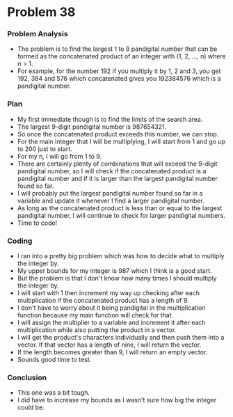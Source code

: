 # Problem 38
### Problem Analysis
- The problem is to find the largest 1 to 9 pandigital number that can be formed as the concatenated product of an integer with (1, 2, ..., n) where n > 1.
- For example, for  the number 192 if you multiply it by 1, 2 and 3, you get 192, 384 and 576 which concatenated gives you 192384576 which is a pandigital number.

### Plan
- My first immediate though is to find the limits of the search area.
- The largest 9-digit pandigital number is 987654321.
- So once the concatenated product exceeds this number, we can stop.
- For the main integer that I will be multiplying, I will start from 1 and go up to 200 just to start.
- For my n, I will go from 1 to 9.
- There are certainly plenty of combinations that will exceed the 9-digit pandigital number, so I will check if the concatenated product is a pandigital number and if it is larger than the largest pandigital number found so far.
- I will probably put the largest pandigital number found so far in a variable and update it whenever I find a larger pandigital number.
- As long as the concatenated product is less than or equal to the largest pandigital number, I will continue to check for larger pandigital numbers.
- Time to code!

### Coding
- I ran into a pretty big problem which was how to decide what to multiply the integer by.
- My upper bounds for my integer is 987 which I think is a good start.
- But the problem is that I don't know how many times I should multiply the integer by.
- I will start with 1 then increment my way up checking after each multiplication if the concatenated product has a length of 9. 
- I don't have to worry about it being pandigital in the multiplication function because my main function will check for that.
- I will assign the multiplier to a variable and increment it after each multiplication while also putting the product in a vector.
- I will get the product's characters individually and then push them into a vector. If that vector has a length of nine, I will return the vector.
- If the length becomes greater than 9, I will return an empty vector.
- Sounds good time to test.

### Conclusion
- This one was a bit tough.
- I did have to increase my bounds as I wasn't sure how big the integer could be.